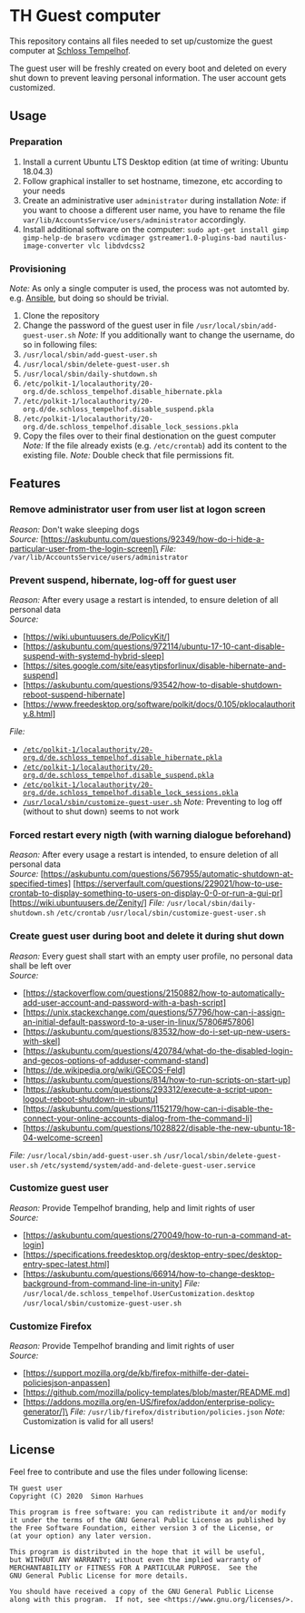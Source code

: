 # TH Guest computer
This repository contains all files needed to set up/customize the guest computer at [Schloss Tempelhof](https://www.schloss-tempelhof.de/).

The guest user will be freshly created on every boot and deleted on every shut down to prevent leaving personal information. The user account gets customized.

## Usage
### Preparation
1. Install a current Ubuntu LTS Desktop edition (at time of writing: Ubuntu 18.04.3)
  1. Follow graphical installer to set hostname, timezone, etc according to your needs
  2. Create an administrative user `administrator` during installation
    *Note:* if you want to choose a different user name, you have to rename the file `var/lib/AccountsService/users/administrator` accordingly.
2. Install additional software on the computer: `sudo apt-get install gimp gimp-help-de brasero vcdimager gstreamer1.0-plugins-bad nautilus-image-converter vlc libdvdcss2`

### Provisioning
*Note:* As only a single computer is used, the process was not automted by. e.g. [Ansible](https://en.wikipedia.org/wiki/Ansible_(software)), but doing so should be trivial.
1. Clone the repository
2. Change the password of the guest user in file `/usr/local/sbin/add-guest-user.sh`
   *Note:* If you additionally want to change the username, do so in following files:
  1. `/usr/local/sbin/add-guest-user.sh`
  2. `/usr/local/sbin/delete-guest-user.sh`
  3. `/usr/local/sbin/daily-shutdown.sh`
  4. `/etc/polkit-1/localauthority/20-org.d/de.schloss_tempelhof.disable_hibernate.pkla`
  5. `/etc/polkit-1/localauthority/20-org.d/de.schloss_tempelhof.disable_suspend.pkla`
  6. `/etc/polkit-1/localauthority/20-org.d/de.schloss_tempelhof.disable_lock_sessions.pkla`
3. Copy the files over to their final destionation on the guest computer
   *Note:* If the file already exists (e.g. `/etc/crontab`) add its content to the existing file.
   *Note:* Double check that file permissions fit.

## Features
### Remove administrator user from user list at logon screen
*Reason:* Don't wake sleeping dogs\
*Source:* [https://askubuntu.com/questions/92349/how-do-i-hide-a-particular-user-from-the-login-screen]\
*File:* `/var/lib/AccountsService/users/administrator`

### Prevent suspend, hibernate, log-off for guest user
*Reason:* After every usage a restart is intended, to ensure deletion of all personal data\
*Source:*
  - [https://wiki.ubuntuusers.de/PolicyKit/]
  - [https://askubuntu.com/questions/972114/ubuntu-17-10-cant-disable-suspend-with-systemd-hybrid-sleep]
  - [https://sites.google.com/site/easytipsforlinux/disable-hibernate-and-suspend]
  - [https://askubuntu.com/questions/93542/how-to-disable-shutdown-reboot-suspend-hibernate]
  - [https://www.freedesktop.org/software/polkit/docs/0.105/pklocalauthority.8.html]

*File:*
  - [`/etc/polkit-1/localauthority/20-org.d/de.schloss_tempelhof.disable_hibernate.pkla`](etc/polkit-1/localauthority/20-org.d/de.schloss_tempelhof.disable_hibernate.pkla)
  - [`/etc/polkit-1/localauthority/20-org.d/de.schloss_tempelhof.disable_suspend.pkla`](etc/polkit-1/localauthority/20-org.d/de.schloss_tempelhof.disable_suspend.pkla)
  - [`/etc/polkit-1/localauthority/20-org.d/de.schloss_tempelhof.disable_lock_sessions.pkla`](etc/polkit-1/localauthority/20-org.d/de.schloss_tempelhof.disable_lock_sessions.pkla)
  - [`/usr/local/sbin/customize-guest-user.sh`](usr/local/sbin/customize-guest-user.sh)
*Note:* Preventing to log off (without to shut down) seems to not work

### Forced restart every nigth (with warning dialogue beforehand)
*Reason:* After every usage a restart is intended, to ensure deletion of all personal data\
*Source:* 
[https://askubuntu.com/questions/567955/automatic-shutdown-at-specified-times]
[https://serverfault.com/questions/229021/how-to-use-crontab-to-display-something-to-users-on-display-0-0-or-run-a-gui-pr]
[https://wiki.ubuntuusers.de/Zenity/]
*File:* 
`/usr/local/sbin/daily-shutdown.sh`
`/etc/crontab`
`/usr/local/sbin/customize-guest-user.sh`

### Create guest user during boot and delete it during shut down
*Reason:* Every guest shall start with an empty user profile, no personal data shall be left over\
*Source:* 
  - [https://stackoverflow.com/questions/2150882/how-to-automatically-add-user-account-and-password-with-a-bash-script]
  - [https://unix.stackexchange.com/questions/57796/how-can-i-assign-an-initial-default-password-to-a-user-in-linux/57806#57806]
  - [https://askubuntu.com/questions/83532/how-do-i-set-up-new-users-with-skel]
  - [https://askubuntu.com/questions/420784/what-do-the-disabled-login-and-gecos-options-of-adduser-command-stand]
  - [https://de.wikipedia.org/wiki/GECOS-Feld]
  - [https://askubuntu.com/questions/814/how-to-run-scripts-on-start-up]
  - [https://askubuntu.com/questions/293312/execute-a-script-upon-logout-reboot-shutdown-in-ubuntu]
  - [https://askubuntu.com/questions/1152179/how-can-i-disable-the-connect-your-online-accounts-dialog-from-the-command-li]
  - [https://askubuntu.com/questions/1028822/disable-the-new-ubuntu-18-04-welcome-screen]

*File:* 
`/usr/local/sbin/add-guest-user.sh`
`/usr/local/sbin/delete-guest-user.sh`
`/etc/systemd/system/add-and-delete-guest-user.service`

### Customize guest user
*Reason:* Provide Tempelhof branding, help and limit rights of user\
*Source:* 
  - [https://askubuntu.com/questions/270049/how-to-run-a-command-at-login]
  - [https://specifications.freedesktop.org/desktop-entry-spec/desktop-entry-spec-latest.html]
  - [https://askubuntu.com/questions/66914/how-to-change-desktop-background-from-command-line-in-unity]
*File:* 
`/usr/local/de.schloss_tempelhof.UserCustomization.desktop`
`/usr/local/sbin/customize-guest-user.sh`

### Customize Firefox
*Reason:* Provide Tempelhof branding and limit rights of user\
*Source:* 
  - [https://support.mozilla.org/de/kb/firefox-mithilfe-der-datei-policiesjson-anpassen]
  - [https://github.com/mozilla/policy-templates/blob/master/README.md]
  - [https://addons.mozilla.org/en-US/firefox/addon/enterprise-policy-generator/]\
*File:* `/usr/lib/firefox/distribution/policies.json`
*Note:* Customization is valid for all users!

## License
Feel free to contribute and use the files under following license:

    TH guest user
    Copyright (C) 2020  Simon Harhues

    This program is free software: you can redistribute it and/or modify
    it under the terms of the GNU General Public License as published by
    the Free Software Foundation, either version 3 of the License, or
    (at your option) any later version.

    This program is distributed in the hope that it will be useful,
    but WITHOUT ANY WARRANTY; without even the implied warranty of
    MERCHANTABILITY or FITNESS FOR A PARTICULAR PURPOSE.  See the
    GNU General Public License for more details.

    You should have received a copy of the GNU General Public License
    along with this program.  If not, see <https://www.gnu.org/licenses/>.
